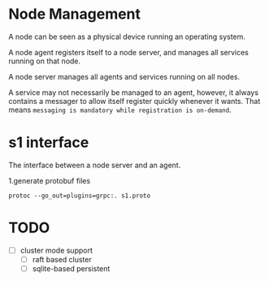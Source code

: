 # Node Management
A node can be seen as a physical device running an operating system.

A node agent registers itself to a node server, and manages all services running on that node.

A node server manages all agents and services running on all nodes.

A service may not necessarily be managed to an agent, however, 
it always contains a messager to allow itself register quickly whenever it wants.
That means `messaging is mandatory while registration is on-demand`.

# s1 interface
The interface between a node server and an agent.

1.generate protobuf files
```
protoc --go_out=plugins=grpc:. s1.proto
```

# TODO
- [ ] cluster mode support
  - [ ] raft based cluster
  - [ ] sqlite-based persistent